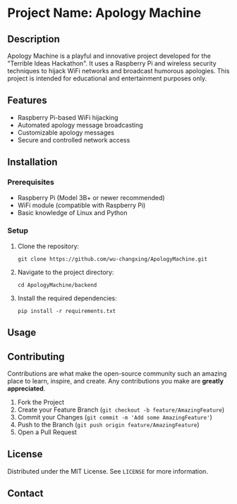 # Project Name: Apology Machine

## Description

Apology Machine is a playful and innovative project developed for the "Terrible Ideas Hackathon". It uses a Raspberry Pi and wireless security techniques to hijack WiFi networks and broadcast humorous apologies. This project is intended for educational and entertainment purposes only.

## Features

- Raspberry Pi-based WiFi hijacking
- Automated apology message broadcasting
- Customizable apology messages
- Secure and controlled network access

## Installation

### Prerequisites

- Raspberry Pi (Model 3B+ or newer recommended)
- WiFi module (compatible with Raspberry Pi)
- Basic knowledge of Linux and Python

### Setup

1. Clone the repository:
   ```
   git clone https://github.com/wu-changxing/ApologyMachine.git
   ```
2. Navigate to the project directory:
   ```
   cd ApologyMachine/backend
   ```
3. Install the required dependencies:
   ```
   pip install -r requirements.txt
   ```

## Usage

## Contributing

Contributions are what make the open-source community such an amazing place to learn, inspire, and create. Any contributions you make are **greatly appreciated**.

1. Fork the Project
2. Create your Feature Branch (`git checkout -b feature/AmazingFeature`)
3. Commit your Changes (`git commit -m 'Add some AmazingFeature'`)
4. Push to the Branch (`git push origin feature/AmazingFeature`)
5. Open a Pull Request

## License

Distributed under the MIT License. See `LICENSE` for more information.

## Contact
